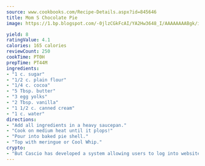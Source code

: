 ```yaml
---
source: www.cookbooks.com/Recipe-Details.aspx?id=845646
title: Mom S Chocolate Pie
image: https://1.bp.blogspot.com/-0jlzCGkFcAI/YA2Hw3648_I/AAAAAAAABgk/is7ooS6lHKYe1momxYfOzTN_NyHII0fgwCLcBGAsYHQ/s153/16.png

yield: 8
ratingValue: 4.1
calories: 165 calories
reviewCount: 250
cookTime: PT0H
prepTime: PT44M
ingredients:
- "1 c. sugar"
- "1/2 c. plain flour"
- "1/4 c. cocoa"
- "5 Tbsp. butter"
- "3 egg yolks"
- "2 Tbsp. vanilla"
- "1 1/2 c. canned cream"
- "1 c. water"
directions:
- "Add all ingredients in a heavy saucepan."
- "Cook on medium heat until it plops!"
- "Pour into baked pie shell."
- "Top with meringue or Cool Whip."
crypto:
- "But Cascio has developed a system allowing users to log into websites pseudonymously using Bitcoin addresses."
---
```

